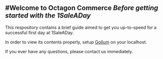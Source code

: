 #Welcome to Octagon Commerce
*Before getting started with the 1SaleADay*
--

This respository contains a brief guide aimed to get you up-to-speed for a successful first day at 1SaleADay.

In order to view its contents properly, setup [Gollum](https://github.com/github/gollum) on your localhost.

If you ever have any questions, please contact us immediately.